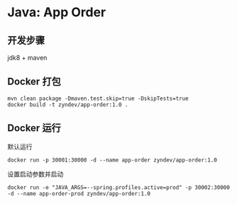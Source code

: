 # Java: App Order

## 开发步骤

jdk8 + maven

## Docker 打包

```shell
mvn clean package -Dmaven.test.skip=true -DskipTests=true
docker build -t zyndev/app-order:1.0 .
```

## Docker 运行

默认运行
```shell
docker run -p 30001:30000 -d --name app-order zyndev/app-order:1.0
```

设置启动参数并启动
```shell
docker run -e "JAVA_ARGS=--spring.profiles.active=prod" -p 30002:30000 -d --name app-order-prod zyndev/app-order:1.0
```
